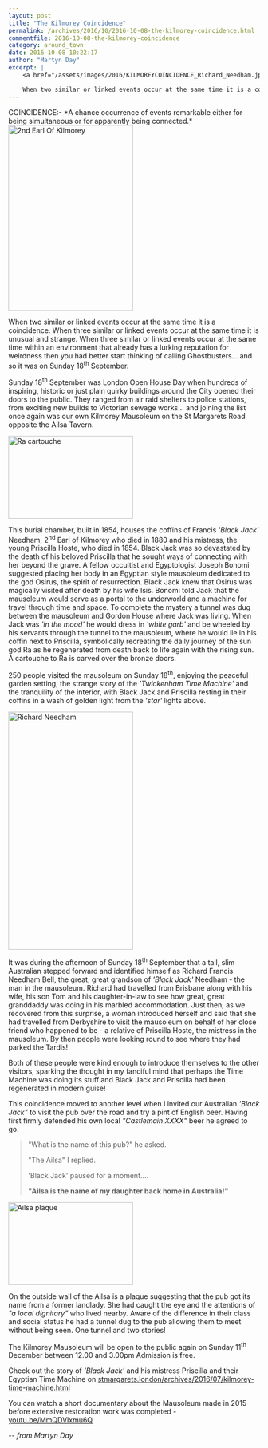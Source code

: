 ```yaml
---
layout: post
title: "The Kilmorey Coincidence"
permalink: /archives/2016/10/2016-10-08-the-kilmorey-coincidence.html
commentfile: 2016-10-08-the-kilmorey-coincidence
category: around_town
date: 2016-10-08 10:22:17
author: "Martyn Day"
excerpt: |
    <a href="/assets/images/2016/KILMOREYCOINCIDENCE_Richard_Needham.jpg" title="See larger version of - Richard Needham"><img src="/assets/images/2016/KILMOREYCOINCIDENCE_Richard_Needham_thumb.jpg" width="150" height="286" alt="Richard Needham" class="photo right" /></a>

    When two similar or linked events occur at the same time it is a coincidence. When three similar or linked events occur at the same time it is unusual and strange. When three similar or linked events occur at the same time within an environment that already has a lurking reputation for weirdness then you had better start thinking of calling Ghostbusters... and so it was on Sunday 18<sup>th</sup> September.
---
```


<div markdown="1" class="box">
COINCIDENCE:- *A chance occurrence of events remarkable either for being simultaneous or for apparently being connected.*

</div>
<a href="/assets/images/2016/KILMOREYCOINCIDENCE_2nd_Earl_Of_Kilmorey.jpg" title="See larger version of - 2nd Earl Of Kilmorey"><img src="/assets/images/2016/KILMOREYCOINCIDENCE_2nd_Earl_Of_Kilmorey_thumb.jpg" width="250" height="372" alt="2nd Earl Of Kilmorey" class="photo right" /></a>

When two similar or linked events occur at the same time it is a coincidence. When three similar or linked events occur at the same time it is unusual and strange. When three similar or linked events occur at the same time within an environment that already has a lurking reputation for weirdness then you had better start thinking of calling Ghostbusters... and so it was on Sunday 18<sup>th</sup> September.

Sunday 18<sup>th</sup> September was London Open House Day when hundreds of inspiring, historic or just plain quirky buildings around the City opened their doors to the public. They ranged from air raid shelters to police stations, from exciting new builds to Victorian sewage works... and joining the list once again was our own Kilmorey Mausoleum on the St Margarets Road opposite the Ailsa Tavern.

<a href="/assets/images/2016/KILMOREYCOINCIDENCE_Ra_cartouche.jpg" title="See larger version of - Ra cartouche"><img src="/assets/images/2016/KILMOREYCOINCIDENCE_Ra_cartouche_thumb.jpg" width="250" height="166" alt="Ra cartouche" class="photo right" /></a>

This burial chamber, built in 1854, houses the coffins of Francis <em>'Black Jack'</em> Needham, 2<sup>nd</sup> Earl of Kilmorey who died in 1880 and his mistress, the young Priscilla Hoste, who died in 1854. Black Jack was so devastated by the death of his beloved Priscilla that he sought ways of connecting with her beyond the grave. A fellow occultist and Egyptologist Joseph Bonomi suggested placing her body in an Egyptian style mausoleum dedicated to the god Osirus, the spirit of resurrection. Black Jack knew that Osirus was magically visited after death by his wife Isis. Bonomi told Jack that the mausoleum would serve as a portal to the underworld and a machine for travel through time and space. To complete the mystery a tunnel was dug between the mausoleum and Gordon House where Jack was living. When Jack was <em>'in the mood'</em> he would dress in <em>'white garb'</em> and be wheeled by his servants through the tunnel to the mausoleum, where he would lie in his coffin next to Priscilla, symbolically recreating the daily journey of the sun god Ra as he regenerated from death back to life again with the rising sun. A cartouche to Ra is carved over the bronze doors.

250 people visited the mausoleum on Sunday 18<sup>th</sup>, enjoying the peaceful garden setting, the strange story of the <em>'Twickenham Time Machine'</em> and the tranquility of the interior, with Black Jack and Priscilla resting in their coffins in a wash of golden light from the <em>'star'</em> lights above.

<a href="/assets/images/2016/KILMOREYCOINCIDENCE_Richard_Needham.jpg" title="See larger version of - Richard Needham"><img src="/assets/images/2016/KILMOREYCOINCIDENCE_Richard_Needham_thumb.jpg" width="250" height="477" alt="Richard Needham" class="photo right" /></a>

It was during the afternoon of Sunday 18<sup>th</sup> September that a tall, slim Australian stepped forward and identified himself as Richard Francis Needham Bell, the great, great grandson of <em>'Black Jack'</em> Needham - the man in the mausoleum. Richard had travelled from Brisbane along with his wife, his son Tom and his daughter-in-law to see how great, great granddaddy was doing in his marbled accommodation. Just then, as we recovered from this surprise, a woman introduced herself and said that she had travelled from Derbyshire to visit the mausoleum on behalf of her close friend who happened to be - a relative of Priscilla Hoste, the mistress in the mausoleum. By then people were looking round to see where they had parked the Tardis!

Both of these people were kind enough to introduce themselves to the other visitors, sparking the thought in my fanciful mind that perhaps the Time Machine was doing its stuff and Black Jack and Priscilla had been regenerated in modern guise!

This coincidence moved to another level when I invited our Australian <em>'Black Jack"</em> to visit the pub over the road and try a pint of English beer. Having first firmly defended his own local <em>"Castlemain XXXX"</em> beer he agreed to go.

<blockquote>
"What is the name of this pub?" he asked.

"The Ailsa" I replied.

'Black Jack' paused for a moment....

**"Ailsa is the name of my daughter back home in Australia!"**

</blockquote>
<div markdown="1" class="box">
<a href="/assets/images/2016/KILMOREYCOINCIDENCE_Ailsa_plaque.jpg" title="See larger version of - Ailsa plaque"><img src="/assets/images/2016/KILMOREYCOINCIDENCE_Ailsa_plaque_thumb.jpg" width="250" height="166" alt="Ailsa plaque" class="photo left" /></a>

On the outside wall of the Ailsa is a plaque suggesting that the pub got its name from a former landlady. She had caught the eye and the attentions of <em>"a local dignitary"</em> who lived nearby. Aware of the difference in their class and social status he had a tunnel dug to the pub allowing them to meet without being seen. One tunnel and two stories!

</div>
The Kilmorey Mausoleum will be open to the public again on Sunday 11<sup>th</sup> December between 12.00 and 3.00pm Admission is free.

Check out the story of <em>'Black Jack'</em> and his mistress Priscilla and their Egyptian Time Machine on [stmargarets.london/archives/2016/07/kilmorey-time-machine.html](https://stmargarets.london/archives/2016/07/kilmorey-time-machine.html)

You can watch a short documentary about the Mausoleum made in 2015 before extensive restoration work was completed - [youtu.be/MmQDVlxmu6Q](https://youtu.be/MmQDVlxmu6Q)

<cite>-- from Martyn Day</cite>
